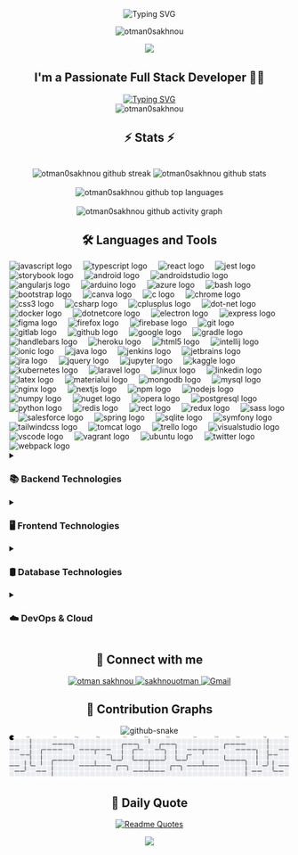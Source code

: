 <div align="center">
  <!-- Animated header with typing effect -->
  <img src="https://readme-typing-svg.demolab.com?font=Fira+Code&weight=600&size=28&duration=3000&pause=1000&color=58A6FF&center=true&vCenter=true&width=435&lines=Hi+There+%F0%9F%91%8B;I'm+Otmane+Sakhnou;Full+Stack+Developer;From+Morocco" alt="Typing SVG" />
</div>

<p align="center">
  <img src="https://komarev.com/ghpvc/?username=otman0sakhnou&label=Profile%20views&color=58A6FF&style=flat" alt="otman0sakhnou" />
</p>

<!-- Enhanced animated dev illustration -->
<div align="center">
  <img src="https://media.giphy.com/media/bGgsc5mWoryfgKBx1u/giphy.gif" width="200"/>
</div>

<!-- About me section with improved animation -->
<h2 align="center">I'm a Passionate Full Stack Developer 👨‍💻</h2>

<div align="center">
  <a href="https://github.com/otman0sakhnou">
    <img src="https://readme-typing-svg.demolab.com?font=Fira+Code&pause=1000&width=435&lines=Web+%26+Mobile+Development;DevOps+%26+Cloud+Infrastructure;Database+Architecture;System+Design;Always+learning+new+things&font=Fira%20Code&center=true&width=580&height=45&color=58A6FF&vCenter=true&pause=1000&size=22" alt="Typing SVG" />
  </a>
</div>

<div align="center">
  <img src="https://github-profile-trophy.vercel.app/?username=otman0sakhnou&theme=onestar&no-frame=true&column=7&margin-w=15&no-bg=true" alt="otman0sakhnou" />
</div>

<!-- Animated Stats Section with improved visuals -->
<div align="center">
  <h2>⚡ Stats ⚡</h2>
  <br>
  <div>
    <img width="49%" src="https://github-readme-streak-stats.herokuapp.com/?user=otman0sakhnou&theme=tokyonight&hide_border=true&fire=FF5500&ring=58A6FF&currStreakLabel=58A6FF" alt="otman0sakhnou github streak" />
    <img width="49%" src="https://github-readme-stats.vercel.app/api?username=otman0sakhnou&show_icons=true&include_all_commits=true&count_private=true&theme=dracula&hide_border=false&icon_color=58A6FF" alt="otman0sakhnou github stats" />
  </div>
  <br>
  <div align="center">
    <img width="49%" src="https://github-readme-stats.vercel.app/api/top-langs/?username=otman0sakhnou&layout=compact&theme=dracula&hide_border=false&langs_count=8" alt="otman0sakhnou github top languages" />
  </div>
</div>

<!-- Animated Contribution Graph with enhanced colors -->
<div align="center">
  <br>
  <img width="98%" src="https://github-readme-activity-graph.vercel.app/graph?username=otman0sakhnou&bg_color=0D1117&color=58A6FF&line=58A6FF&point=FFFFFF&area=true&hide_border=true" alt="otman0sakhnou github activity graph" />
</div>

<!-- Skills section with animated icons -->
<h2 align="center">🛠️ Languages and Tools</h2>

<!-- Technology icons with scrolling effect -->
<div align="left">
  <img src="https://cdn.jsdelivr.net/gh/devicons/devicon/icons/javascript/javascript-original.svg" height="40" alt="javascript logo"  />
  <img width="12" />
  <img src="https://cdn.jsdelivr.net/gh/devicons/devicon/icons/typescript/typescript-original.svg" height="40" alt="typescript logo"  />
  <img width="12" />
  <img src="https://cdn.jsdelivr.net/gh/devicons/devicon/icons/react/react-original.svg" height="40" alt="react logo"  />
  <img width="12" />
  <img src="https://cdn.jsdelivr.net/gh/devicons/devicon/icons/jest/jest-plain.svg" height="40" alt="jest logo"  />
  <img width="12" />
  <img src="https://cdn.jsdelivr.net/gh/devicons/devicon/icons/storybook/storybook-original.svg" height="40" alt="storybook logo"  />
  <img width="12" />
  <img src="https://cdn.jsdelivr.net/gh/devicons/devicon/icons/android/android-original.svg" height="40" alt="android logo"  />
  <img width="12" />
  <img src="https://cdn.jsdelivr.net/gh/devicons/devicon/icons/androidstudio/androidstudio-original.svg" height="40" alt="androidstudio logo"  />
  <img width="12" />
  <img src="https://cdn.jsdelivr.net/gh/devicons/devicon/icons/angularjs/angularjs-original.svg" height="40" alt="angularjs logo"  />
  <img width="12" />
  <img src="https://cdn.jsdelivr.net/gh/devicons/devicon/icons/arduino/arduino-original.svg" height="40" alt="arduino logo"  />
  <img width="12" />
  <img src="https://cdn.jsdelivr.net/gh/devicons/devicon/icons/azure/azure-original.svg" height="40" alt="azure logo"  />
  <img width="12" />
  <img src="https://cdn.jsdelivr.net/gh/devicons/devicon/icons/bash/bash-original.svg" height="40" alt="bash logo"  />
  <img width="12" />
  <img src="https://cdn.jsdelivr.net/gh/devicons/devicon/icons/bootstrap/bootstrap-original.svg" height="40" alt="bootstrap logo"  />
  <img width="12" />
  <img src="https://cdn.jsdelivr.net/gh/devicons/devicon/icons/canva/canva-original.svg" height="40" alt="canva logo"  />
  <img width="12" />
  <img src="https://cdn.jsdelivr.net/gh/devicons/devicon/icons/c/c-original.svg" height="40" alt="c logo"  />
  <img width="12" />
  <img src="https://cdn.jsdelivr.net/gh/devicons/devicon/icons/chrome/chrome-original.svg" height="40" alt="chrome logo"  />
  <img width="12" />
  <img src="https://cdn.jsdelivr.net/gh/devicons/devicon/icons/css3/css3-original.svg" height="40" alt="css3 logo"  />
  <img width="12" />
  <img src="https://cdn.jsdelivr.net/gh/devicons/devicon/icons/csharp/csharp-original.svg" height="40" alt="csharp logo"  />
  <img width="12" />
  <img src="https://cdn.jsdelivr.net/gh/devicons/devicon/icons/cplusplus/cplusplus-original.svg" height="40" alt="cplusplus logo"  />
  <img width="12" />
  <img src="https://cdn.jsdelivr.net/gh/devicons/devicon/icons/dot-net/dot-net-original.svg" height="40" alt="dot-net logo"  />
  <img width="12" />
  <img src="https://cdn.jsdelivr.net/gh/devicons/devicon/icons/docker/docker-original.svg" height="40" alt="docker logo"  />
  <img width="12" />
  <img src="https://cdn.jsdelivr.net/gh/devicons/devicon/icons/dotnetcore/dotnetcore-original.svg" height="40" alt="dotnetcore logo"  />
  <img width="12" />
  <img src="https://cdn.jsdelivr.net/gh/devicons/devicon/icons/electron/electron-original.svg" height="40" alt="electron logo"  />
  <img width="12" />
  <img src="https://cdn.jsdelivr.net/gh/devicons/devicon/icons/express/express-original.svg" height="40" alt="express logo"  />
  <img width="12" />
  <img src="https://cdn.jsdelivr.net/gh/devicons/devicon/icons/figma/figma-original.svg" height="40" alt="figma logo"  />
  <img width="12" />
  <img src="https://cdn.jsdelivr.net/gh/devicons/devicon/icons/firefox/firefox-original.svg" height="40" alt="firefox logo"  />
  <img width="12" />
  <img src="https://cdn.jsdelivr.net/gh/devicons/devicon/icons/firebase/firebase-plain.svg" height="40" alt="firebase logo"  />
  <img width="12" />
  <img src="https://cdn.jsdelivr.net/gh/devicons/devicon/icons/git/git-original.svg" height="40" alt="git logo"  />
  <img width="12" />
  <img src="https://cdn.jsdelivr.net/gh/devicons/devicon/icons/gitlab/gitlab-original.svg" height="40" alt="gitlab logo"  />
  <img width="12" />
  <img src="https://cdn.jsdelivr.net/gh/devicons/devicon/icons/github/github-original.svg" height="40" alt="github logo"  />
  <img width="12" />
  <img src="https://cdn.jsdelivr.net/gh/devicons/devicon/icons/google/google-original.svg" height="40" alt="google logo"  />
  <img width="12" />
  <img src="https://cdn.jsdelivr.net/gh/devicons/devicon/icons/gradle/gradle-original.svg" height="40" alt="gradle logo"  />
  <img width="12" />
  <img src="https://cdn.jsdelivr.net/gh/devicons/devicon/icons/handlebars/handlebars-original.svg" height="40" alt="handlebars logo"  />
  <img width="12" />
  <img src="https://cdn.jsdelivr.net/gh/devicons/devicon/icons/heroku/heroku-original.svg" height="40" alt="heroku logo"  />
  <img width="12" />
  <img src="https://cdn.jsdelivr.net/gh/devicons/devicon/icons/html5/html5-original.svg" height="40" alt="html5 logo"  />
  <img width="12" />
  <img src="https://cdn.jsdelivr.net/gh/devicons/devicon/icons/intellij/intellij-original.svg" height="40" alt="intellij logo"  />
  <img width="12" />
  <img src="https://cdn.jsdelivr.net/gh/devicons/devicon/icons/ionic/ionic-original.svg" height="40" alt="ionic logo"  />
  <img width="12" />
  <img src="https://cdn.jsdelivr.net/gh/devicons/devicon/icons/java/java-original.svg" height="40" alt="java logo"  />
  <img width="12" />
  <img src="https://cdn.jsdelivr.net/gh/devicons/devicon/icons/jenkins/jenkins-line.svg" height="40" alt="jenkins logo"  />
  <img width="12" />
  <img src="https://cdn.jsdelivr.net/gh/devicons/devicon/icons/jetbrains/jetbrains-original.svg" height="40" alt="jetbrains logo"  />
  <img width="12" />
  <img src="https://cdn.jsdelivr.net/gh/devicons/devicon/icons/jira/jira-original.svg" height="40" alt="jira logo"  />
  <img width="12" />
  <img src="https://cdn.jsdelivr.net/gh/devicons/devicon/icons/jquery/jquery-original.svg" height="40" alt="jquery logo"  />
  <img width="12" />
  <img src="https://cdn.jsdelivr.net/gh/devicons/devicon/icons/jupyter/jupyter-original.svg" height="40" alt="jupyter logo"  />
  <img width="12" />
  <img src="https://cdn.jsdelivr.net/gh/devicons/devicon/icons/kaggle/kaggle-original.svg" height="40" alt="kaggle logo"  />
  <img width="12" />
  <img src="https://cdn.jsdelivr.net/gh/devicons/devicon/icons/kubernetes/kubernetes-plain.svg" height="40" alt="kubernetes logo"  />
  <img width="12" />
  <img src="https://cdn.jsdelivr.net/gh/devicons/devicon/icons/laravel/laravel-original.svg" height="40" alt="laravel logo"  />
  <img width="12" />
  <img src="https://cdn.jsdelivr.net/gh/devicons/devicon/icons/linux/linux-original.svg" height="40" alt="linux logo"  />
  <img width="12" />
  <img src="https://cdn.jsdelivr.net/gh/devicons/devicon/icons/linkedin/linkedin-original.svg" height="40" alt="linkedin logo"  />
  <img width="12" />
  <img src="https://cdn.jsdelivr.net/gh/devicons/devicon/icons/latex/latex-original.svg" height="40" alt="latex logo"  />
  <img width="12" />
  <img src="https://cdn.jsdelivr.net/gh/devicons/devicon/icons/materialui/materialui-original.svg" height="40" alt="materialui logo"  />
  <img width="12" />
  <img src="https://cdn.jsdelivr.net/gh/devicons/devicon/icons/mongodb/mongodb-original.svg" height="40" alt="mongodb logo"  />
  <img width="12" />
  <img src="https://cdn.jsdelivr.net/gh/devicons/devicon/icons/mysql/mysql-original.svg" height="40" alt="mysql logo"  />
  <img width="12" />
  <img src="https://cdn.jsdelivr.net/gh/devicons/devicon/icons/nginx/nginx-original.svg" height="40" alt="nginx logo"  />
  <img width="12" />
  <img src="https://cdn.jsdelivr.net/gh/devicons/devicon/icons/nextjs/nextjs-original.svg" height="40" alt="nextjs logo"  />
  <img width="12" />
  <img src="https://cdn.jsdelivr.net/gh/devicons/devicon/icons/npm/npm-original-wordmark.svg" height="40" alt="npm logo"  />
  <img width="12" />
  <img src="https://cdn.jsdelivr.net/gh/devicons/devicon/icons/nodejs/nodejs-original.svg" height="40" alt="nodejs logo"  />
  <img width="12" />
  <img src="https://cdn.jsdelivr.net/gh/devicons/devicon/icons/numpy/numpy-original.svg" height="40" alt="numpy logo"  />
  <img width="12" />
  <img src="https://cdn.jsdelivr.net/gh/devicons/devicon/icons/nuget/nuget-original.svg" height="40" alt="nuget logo"  />
  <img width="12" />
  <img src="https://cdn.jsdelivr.net/gh/devicons/devicon/icons/opera/opera-original.svg" height="40" alt="opera logo"  />
  <img width="12" />
  <img src="https://cdn.jsdelivr.net/gh/devicons/devicon/icons/postgresql/postgresql-original.svg" height="40" alt="postgresql logo"  />
  <img width="12" />
  <img src="https://cdn.jsdelivr.net/gh/devicons/devicon/icons/python/python-original.svg" height="40" alt="python logo"  />
  <img width="12" />
  <img src="https://cdn.jsdelivr.net/gh/devicons/devicon/icons/redis/redis-original.svg" height="40" alt="redis logo"  />
  <img width="12" />
  <img src="https://cdn.jsdelivr.net/gh/devicons/devicon/icons/rect/rect-original.svg" height="40" alt="rect logo"  />
  <img width="12" />
  <img src="https://cdn.jsdelivr.net/gh/devicons/devicon/icons/redux/redux-original.svg" height="40" alt="redux logo"  />
  <img width="12" />
  <img src="https://cdn.jsdelivr.net/gh/devicons/devicon/icons/sass/sass-original.svg" height="40" alt="sass logo"  />
  <img width="12" />
  <img src="https://cdn.jsdelivr.net/gh/devicons/devicon/icons/salesforce/salesforce-original.svg" height="40" alt="salesforce logo"  />
  <img width="12" />
  <img src="https://cdn.jsdelivr.net/gh/devicons/devicon/icons/spring/spring-original.svg" height="40" alt="spring logo"  />
  <img width="12" />
  <img src="https://cdn.jsdelivr.net/gh/devicons/devicon/icons/sqlite/sqlite-original.svg" height="40" alt="sqlite logo"  />
  <img width="12" />
  <img src="https://cdn.jsdelivr.net/gh/devicons/devicon/icons/symfony/symfony-original.svg" height="40" alt="symfony logo"  />
  <img width="12" />
  <img src="https://cdn.jsdelivr.net/gh/devicons/devicon/icons/tailwindcss/tailwindcss-original-wordmark.svg" height="40" alt="tailwindcss logo"  />
  <img width="12" />
  <img src="https://cdn.jsdelivr.net/gh/devicons/devicon/icons/tomcat/tomcat-original.svg" height="40" alt="tomcat logo"  />
  <img width="12" />
  <img src="https://cdn.jsdelivr.net/gh/devicons/devicon/icons/trello/trello-plain.svg" height="40" alt="trello logo"  />
  <img width="12" />
  <img src="https://cdn.jsdelivr.net/gh/devicons/devicon/icons/visualstudio/visualstudio-plain.svg" height="40" alt="visualstudio logo"  />
  <img width="12" />
  <img src="https://cdn.jsdelivr.net/gh/devicons/devicon/icons/vscode/vscode-original.svg" height="40" alt="vscode logo"  />
  <img width="12" />
  <img src="https://cdn.jsdelivr.net/gh/devicons/devicon/icons/vagrant/vagrant-original.svg" height="40" alt="vagrant logo"  />
  <img width="12" />
  <img src="https://cdn.jsdelivr.net/gh/devicons/devicon/icons/ubuntu/ubuntu-plain.svg" height="40" alt="ubuntu logo"  />
  <img width="12" />
  <img src="https://cdn.jsdelivr.net/gh/devicons/devicon/icons/twitter/twitter-original.svg" height="40" alt="twitter logo"  />
  <img width="12" />
  <img src="https://cdn.jsdelivr.net/gh/devicons/devicon/icons/webpack/webpack-original.svg" height="40" alt="webpack logo"  />
</div>

<!-- Backend Technologies with dropdown animation -->
<details>
  <summary><h3>📚 Backend Technologies</h3></summary>
  <div align="center">
    <img src="https://skillicons.dev/icons?i=nodejs,express,java,spring,py,django,flask,dotnet,php,laravel,symfony,graphql,apollo,prisma,redis,rabbitmq&perline=8" alt="Backend Skills" />
  </div>
</details>
  
<!-- Frontend Technologies with dropdown animation -->
<details>
  <summary><h3>🖥️ Frontend Technologies</h3></summary>
  <div align="center">
    <img src="https://skillicons.dev/icons?i=js,ts,react,vue,angular,svelte,redux,nextjs,nuxtjs,styledcomponents,emotion,materialui,tailwind,bootstrap,sass,webpack,vite&perline=8" alt="Frontend Skills" />
  </div>
</details>

<!-- Database Technologies with dropdown animation -->
<details>
  <summary><h3>🛢️ Database Technologies</h3></summary>
  <div align="center">
    <img src="https://skillicons.dev/icons?i=mongodb,mysql,postgres,sqlite,firebase,supabase,cassandra,redis&perline=8" alt="Database Skills" />
  </div>
</details>

<!-- DevOps & Cloud with dropdown animation -->
<details>
  <summary><h3>☁️ DevOps & Cloud</h3></summary>
  <div align="center">
    <img src="https://skillicons.dev/icons?i=aws,azure,gcp,docker,kubernetes,jenkins,githubactions,terraform,prometheus,grafana,nginx,heroku,vercel,bash&perline=8" alt="DevOps Skills" />
  </div>
</details>

<!-- Connect with me section with animated badges -->
<h2 align="center">🔗 Connect with me</h2>
<div align="center">
  <a href="https://linkedin.com/in/otman-sakhnou" target="_blank">
    <img src="https://img.shields.io/badge/LinkedIn-0077B5?style=for-the-badge&logo=linkedin&logoColor=white&style=plastic&logo=appveyor" alt="otman sakhnou" />
  </a>
  <a href="https://www.hackerrank.com/sakhnouotman" target="_blank">
    <img src="https://img.shields.io/badge/-Hackerrank-2EC866?style=for-the-badge&logo=HackerRank&logoColor=white&style=plastic&logo=appveyor" alt="sakhnouotman" />
  </a>
  <a href="mailto:sakhnouotman@gmail.com" target="_blank">
    <img src="https://img.shields.io/badge/Gmail-D14836?style=for-the-badge&logo=gmail&logoColor=white&style=plastic&logo=appveyor" alt="Gmail" />
  </a>
</div>

<!-- Fixed GitHub Contribution Graph sections -->
<h2 align="center">🐍 Contribution Graphs</h2>

<!-- Snake animation -->
<div align="center">
  <picture>
  <source media="(prefers-color-scheme: dark)" srcset="https://raw.githubusercontent.com/otman0sakhnou/otman0sakhnou/output/github-snake-dark.svg" />
  <source media="(prefers-color-scheme: light)" srcset="https://raw.githubusercontent.com/otman0sakhnou/otman0sakhnou/output/github-snake.svg" />
  <img alt="github-snake" src="https://raw.githubusercontent.com/otman0sakhnou/otman0sakhnou/output/github-snake.svg" />
</picture>
</div>


<!-- Pacman animation -->
<picture>
  <source media="(prefers-color-scheme: dark)" srcset="https://raw.githubusercontent.com/otman0sakhnou/otman0sakhnou/output/pacman-contribution-graph-dark.svg">
  <source media="(prefers-color-scheme: light)" srcset="https://raw.githubusercontent.com/otman0sakhnou/otman0sakhnou/output/pacman-contribution-graph.svg">
  <img alt="Pac-Man contribution graph" src="https://raw.githubusercontent.com/otman0sakhnou/otman0sakhnou/output/pacman-contribution-graph.svg">
</picture>


<!-- Added quotes section with dynamic content -->
<div align="center">
  <h2>💭 Daily Quote</h2>
  
  [![Readme Quotes](https://quotes-github-readme.vercel.app/api?type=horizontal&theme=dark)](https://github.com/piyushsuthar/github-readme-quotes)
</div>

<!-- Enhanced footer with wave animation -->
<div align="center">
  <img src="https://capsule-render.vercel.app/api?type=waving&color=gradient&height=120&section=footer&animation=fadeIn&fontAlignY=38&descAlignY=51&descAlign=62" />
</div>

